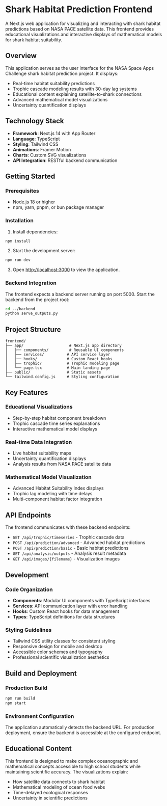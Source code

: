 # Shark Habitat Prediction Frontend

A Next.js web application for visualizing and interacting with shark habitat predictions based on NASA PACE satellite data. This frontend provides educational visualizations and interactive displays of mathematical models for shark habitat suitability.

## Overview

This application serves as the user interface for the NASA Space Apps Challenge shark habitat prediction project. It displays:

- Real-time habitat suitability predictions
- Trophic cascade modeling results with 30-day lag systems
- Educational content explaining satellite-to-shark connections
- Advanced mathematical model visualizations
- Uncertainty quantification displays

## Technology Stack

- **Framework**: Next.js 14 with App Router
- **Language**: TypeScript
- **Styling**: Tailwind CSS
- **Animations**: Framer Motion
- **Charts**: Custom SVG visualizations
- **API Integration**: RESTful backend communication

## Getting Started

### Prerequisites

- Node.js 18 or higher
- npm, yarn, pnpm, or bun package manager

### Installation

1. Install dependencies:
```bash
npm install
```

2. Start the development server:
```bash
npm run dev
```

3. Open [http://localhost:3000](http://localhost:3000) to view the application.

### Backend Integration

The frontend expects a backend server running on port 5000. Start the backend from the project root:

```bash
cd ../backend
python serve_outputs.py
```

## Project Structure

```
frontend/
├── app/                    # Next.js app directory
│   ├── components/         # Reusable UI components
│   ├── services/          # API service layer
│   ├── hooks/             # Custom React hooks
│   ├── trophic/           # Trophic modeling page
│   └── page.tsx           # Main landing page
├── public/                # Static assets
└── tailwind.config.js     # Styling configuration
```

## Key Features

### Educational Visualizations
- Step-by-step habitat component breakdown
- Trophic cascade time series explanations
- Interactive mathematical model displays

### Real-time Data Integration
- Live habitat suitability maps
- Uncertainty quantification displays
- Analysis results from NASA PACE satellite data

### Mathematical Model Visualization
- Advanced Habitat Suitability Index displays
- Trophic lag modeling with time delays
- Multi-component habitat factor integration

## API Endpoints

The frontend communicates with these backend endpoints:

- `GET /api/trophic/timeseries` - Trophic cascade data
- `POST /api/prediction/advanced` - Advanced habitat predictions
- `POST /api/prediction/basic` - Basic habitat predictions
- `GET /api/analysis/outputs` - Analysis result metadata
- `GET /api/images/{filename}` - Visualization images

## Development

### Code Organization

- **Components**: Modular UI components with TypeScript interfaces
- **Services**: API communication layer with error handling
- **Hooks**: Custom React hooks for data management
- **Types**: TypeScript definitions for data structures

### Styling Guidelines

- Tailwind CSS utility classes for consistent styling
- Responsive design for mobile and desktop
- Accessible color schemes and typography
- Professional scientific visualization aesthetics

## Build and Deployment

### Production Build

```bash
npm run build
npm start
```

### Environment Configuration

The application automatically detects the backend URL. For production deployment, ensure the backend is accessible at the configured endpoint.

## Educational Content

This frontend is designed to make complex oceanographic and mathematical concepts accessible to high school students while maintaining scientific accuracy. The visualizations explain:

- How satellite data connects to shark habitat
- Mathematical modeling of ocean food webs
- Time-delayed ecological responses
- Uncertainty in scientific predictions
